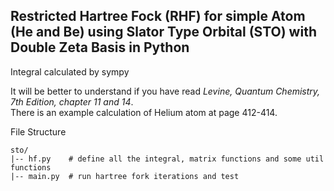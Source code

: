 ## Restricted Hartree Fock (RHF) for simple Atom (He and Be) using **Slator Type Orbital (STO)** with **Double Zeta Basis** in Python

Integral calculated by sympy

It will be better to understand if you have read *Levine, Quantum Chemistry, 7th Edition, chapter 11 and 14*.  
There is an example calculation of Helium atom at page 412-414.

File Structure
```
sto/
|-- hf.py    # define all the integral, matrix functions and some util functions
|-- main.py  # run hartree fork iterations and test
```

